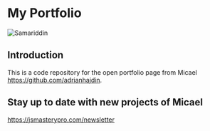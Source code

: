 # My Portfolio 
![Samariddin](https://avatars.githubusercontent.com/u/61304177?s=400&u=7137c2e29e8f17b4fe23b821e8034c48fa73880e&v=4)

## Introduction
This is a code repository for the open portfolio page from Micael https://github.com/adrianhajdin.


## Stay up to date with new projects of Micael
https://jsmasterypro.com/newsletter
